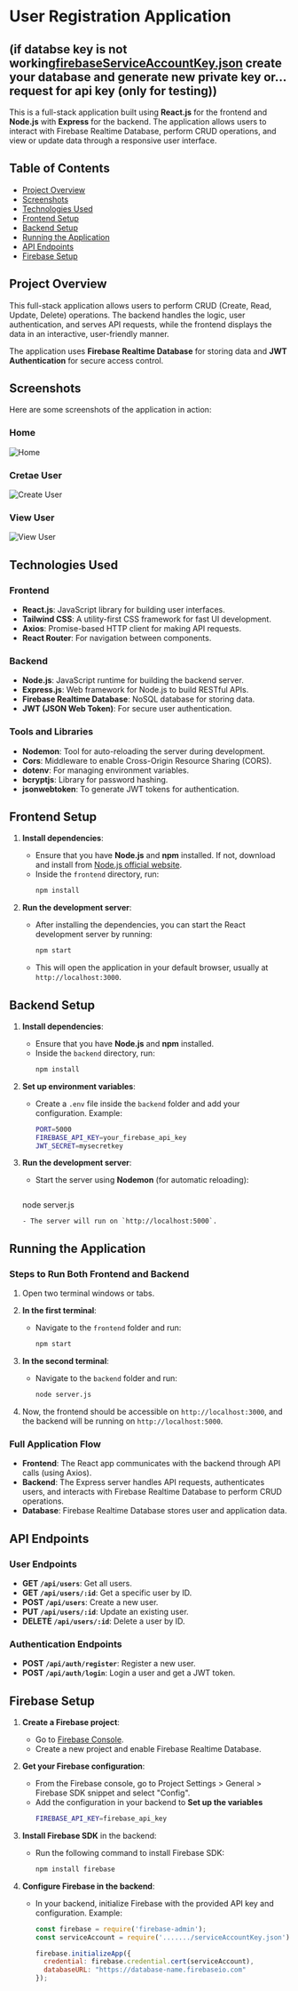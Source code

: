 
# User Registration Application
## (if databse key is  not working[firebaseServiceAccountKey.json](../user-registration-backend/firebaseServiceAccountKey.json)  create your database and generate new private key  or... request for api key (only for testing))
This is a full-stack application built using **React.js** for the frontend and **Node.js** with **Express** for the backend. The application allows users to interact with Firebase Realtime Database, perform CRUD operations, and view or update data through a responsive user interface.

## Table of Contents
- [Project Overview](#project-overview)
- [Screenshots](#Scrennshots)
- [Technologies Used](#technologies-used)
- [Frontend Setup](#frontend-setup)
- [Backend Setup](#backend-setup)
- [Running the Application](#running-the-application)
- [API Endpoints](#api-endpoints)
- [Firebase Setup](#firebase-setup)

## Project Overview
This full-stack application allows users to perform CRUD (Create, Read, Update, Delete) operations. The backend handles the logic, user authentication, and serves API requests, while the frontend displays the data in an interactive, user-friendly manner. 

The application uses **Firebase Realtime Database** for storing data and **JWT Authentication** for secure access control.

## Screenshots

Here are some screenshots of the application in action:

### Home


![Home](./1.png)

### Cretae User


![Create User](./2.png)

### View User 


![View User](3.png)



## Technologies Used

### Frontend
- **React.js**: JavaScript library for building user interfaces.
- **Tailwind CSS**: A utility-first CSS framework for fast UI development.
- **Axios**: Promise-based HTTP client for making API requests.
- **React Router**: For navigation between components.

### Backend
- **Node.js**: JavaScript runtime for building the backend server.
- **Express.js**: Web framework for Node.js to build RESTful APIs.
- **Firebase Realtime Database**: NoSQL database for storing data.
- **JWT (JSON Web Token)**: For secure user authentication.

### Tools and Libraries
- **Nodemon**: Tool for auto-reloading the server during development.
- **Cors**: Middleware to enable Cross-Origin Resource Sharing (CORS).
- **dotenv**: For managing environment variables.
- **bcryptjs**: Library for password hashing.
- **jsonwebtoken**: To generate JWT tokens for authentication.

## Frontend Setup

1. **Install dependencies**:
   - Ensure that you have **Node.js** and **npm** installed. If not, download and install from [Node.js official website](https://nodejs.org/).
   - Inside the `frontend` directory, run:
     ```bash
     npm install
     ```

2. **Run the development server**:
   - After installing the dependencies, you can start the React development server by running:
     ```bash
     npm start
     ```
   - This will open the application in your default browser, usually at `http://localhost:3000`.


## Backend Setup

1. **Install dependencies**:
   - Ensure that you have **Node.js** and **npm** installed.
   - Inside the `backend` directory, run:
     ```bash
     npm install
     ```

2. **Set up environment variables**:
   - Create a `.env` file inside the `backend` folder and add your configuration. Example:
     ```bash
     PORT=5000
     FIREBASE_API_KEY=your_firebase_api_key
     JWT_SECRET=mysecretkey
     ```

3. **Run the development server**:
   - Start the server using **Nodemon** (for automatic reloading):
     ```bash
    node server.js
     ```
   - The server will run on `http://localhost:5000`.

## Running the Application

### Steps to Run Both Frontend and Backend

1. Open two terminal windows or tabs.

2. **In the first terminal**:
   - Navigate to the `frontend` folder and run:
     ```bash
     npm start
     ```

3. **In the second terminal**:
   - Navigate to the `backend` folder and run:
     ```bash
     node server.js
     ```

4. Now, the frontend should be accessible on `http://localhost:3000`, and the backend will be running on `http://localhost:5000`.

### Full Application Flow
- **Frontend**: The React app communicates with the backend through API calls (using Axios).
- **Backend**: The Express server handles API requests, authenticates users, and interacts with Firebase Realtime Database to perform CRUD operations.
- **Database**: Firebase Realtime Database stores user and application data.



## API Endpoints

### User Endpoints

- **GET `/api/users`**: Get all users.
- **GET `/api/users/:id`**: Get a specific user by ID.
- **POST `/api/users`**: Create a new user.
- **PUT `/api/users/:id`**: Update an existing user.
- **DELETE `/api/users/:id`**: Delete a user by ID.

### Authentication Endpoints

- **POST `/api/auth/register`**: Register a new user.
- **POST `/api/auth/login`**: Login a user and get a JWT token.




## Firebase Setup

1. **Create a Firebase project**:
   - Go to [Firebase Console](https://console.firebase.google.com/).
   - Create a new project and enable Firebase Realtime Database.

2. **Get your Firebase configuration**:
   - From the Firebase console, go to Project Settings > General > Firebase SDK snippet and select "Config".
   - Add the configuration in your backend to **Set up the variables** 
     ```bash
     FIREBASE_API_KEY=firebase_api_key
     ```

3. **Install Firebase SDK** in the backend:
   - Run the following command to install Firebase SDK:
     ```bash
     npm install firebase
     ```

4. **Configure Firebase in the backend**:
   - In your backend, initialize Firebase with the provided API key and configuration. Example:
     ```js
     const firebase = require('firebase-admin');
     const serviceAccount = require('......./serviceAccountKey.json');
     
     firebase.initializeApp({
       credential: firebase.credential.cert(serviceAccount),
       databaseURL: "https://database-name.firebaseio.com"
     });
     ```
